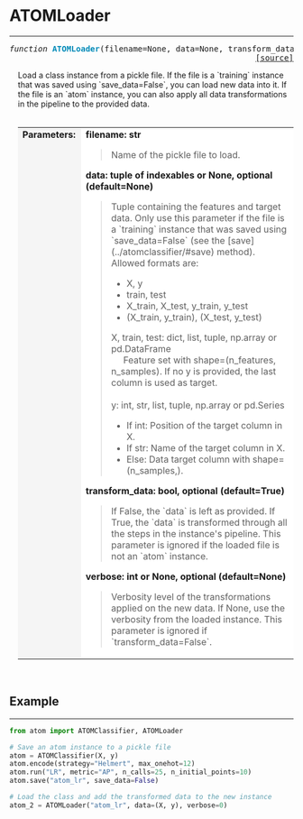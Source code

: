 # ATOMLoader
------------

<a name="atom"></a>
<pre><em>function</em> <strong style="color:#008AB8">ATOMLoader</strong>(filename=None, data=None, transform_data=True, verbose=None)
<div align="right"><a href="https://github.com/tvdboom/ATOM/blob/master/atom/api.py#L76">[source]</a></div></pre>
<div style="padding-left:3%">
Load a class instance from a pickle file. If the file is a `training` instance that
 was saved using `save_data=False`, you can load new data into it. If the file is an
 `atom` instance, you can also apply all data transformations in the pipeline to
 the provided data.
<br /><br />
<table width="100%">
<tr>
<td width="15%" style="vertical-align:top; background:#F5F5F5;"><strong>Parameters:</strong></td>
<td width="75%" style="background:white;">
<strong>filename: str</strong>
<blockquote>
Name of the pickle file to load.
</blockquote>
<strong>data: tuple of indexables or None, optional (default=None)</strong>
<blockquote>
Tuple containing the features and target data. Only use this parameter if the
 file is a `training` instance that was saved using `save_data=False` (see the
 [save](../atomclassifier/#save) method). Allowed formats are:
<ul>
<li>X, y</li>
<li>train, test</li>
<li>X_train, X_test, y_train, y_test</li>
<li>(X_train, y_train), (X_test, y_test)</li>
</ul>
X, train, test: dict, list, tuple, np.array or pd.DataFrame<br>
&nbsp;&nbsp;&nbsp;&nbsp;
Feature set with shape=(n_features, n_samples). If no y is provided, the
 last column is used as target.<br><br>
y: int, str, list, tuple,  np.array or pd.Series<br>
<ul>
<li>If int: Position of the target column in X.</li>
<li>If str: Name of the target column in X.</li>
<li>Else: Data target column with shape=(n_samples,).</li>
</ul>
</blockquote>
<strong>transform_data: bool, optional (default=True)</strong>
<blockquote>
If False, the `data` is left as provided. If True, the `data` is transformed through
 all the steps in the instance's pipeline. This parameter is ignored if the loaded
 file is not an `atom` instance.
</blockquote>
<strong>verbose: int or None, optional (default=None)</strong>
<blockquote>
Verbosity level of the transformations applied on the new data. If None, use the
 verbosity from the loaded instance. This parameter is ignored if `transform_data=False`.
</blockquote>
</tr>
</table>
</div>
<br />



## Example
----------

```python
from atom import ATOMClassifier, ATOMLoader

# Save an atom instance to a pickle file
atom = ATOMClassifier(X, y)
atom.encode(strategy="Helmert", max_onehot=12)
atom.run("LR", metric="AP", n_calls=25, n_initial_points=10)
atom.save("atom_lr", save_data=False)

# Load the class and add the transformed data to the new instance
atom_2 = ATOMLoader("atom_lr", data=(X, y), verbose=0)
```
